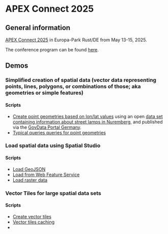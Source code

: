 # APEX Connect 2025

## General information

[APEX Connect 2025](https://apex.doag.org/en/apex-connect-2025/) in Europa-Park Rust/DE from May 13-15, 2025.

The conference program can be found [here](https://my.doag.org/events/apex-connect/2025/agenda/#eventDay.all).

## Demos

### Simplified creation of spatial data (vector data representing points, lines, polygons, or combinations of those; aka geometries or simple features)

#### Scripts

* [Create point geometries based on lon/lat values](./scripts/01_create_point_geometries_from_lon_lat.sql) using an open [data set containing information about street lamps in Nuremberg](./data/01_DE-BY-Nurnberg-202503200800.lit.csv), and published via the [GovData Portal Germany](https://www.govdata.de/suche/daten/strassenlampen-nurnberg-de-by).
* [Typical queries queries for point geometries](./scripts/02_query_point_geometries.sql)

### Load spatial data using Spatial Studio

#### Scripts

* [Load GeoJSON](./)
* [Load from Web Feature Service](./)
* [Load raster data](./)

### Vector Tiles for large spatial data sets

#### Scripts

* [Create vector tiles](./20_create_vector_tiles_from_point_geometries.sql)
* [Vector tiles caching](./21_cache_vector_tiles.sql)
* [](./22_create_h3_for_hierarchical_aggregates_as_vector_tiles.sql)
